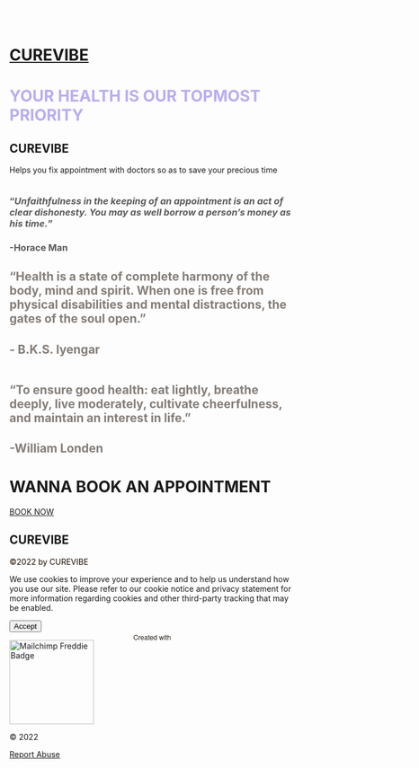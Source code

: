 <body class="mceRuntime" data-click-tracking-endpoint="https://curevibe.mailchimpsites.com/_/IT_HgW21RoicVMrjxrzNCNOODFS_kKPKKXcp_WlRpdA/https/mc.us12.list-manage.com/pages/track/url-clicked?u=352adfcff0de5d8b22ebb86f7&amp;id=0300aa41e1f0">
<div id="root"><div data-js-target="headerWithNav" data-layout="stacked" id="section_63349664b8986a56aa370dbb552bde77" class="mceRow mceRow--isFullBleed mceRow--noSpacing mceRow--adjustMargin mceRow--singleColumn-mobile mceRow--singleColumn-tablet inViewport" style="--mceRow-background:#b7aef1;--global-backgroundColor:#b7aef1;--global-paragraphTextColor:#161317;--global-headingTextColor:#161317;--global-buttonColor:#161317;--global-buttonBackgroundColor:#ffffff;--global-buttonHoveredBackgroundColor:#e8e8e8;--global-inputColor:#161317;--global-linkTextColor:#161317;--global-buttonBorderColor:transparent;--global-secondaryButtonBackgroundColor:transparent;--global-secondaryButtonBorderColor:#161317;--global-secondaryButtonColor:#161317;--global-buttonTransitionProperty:background-color;--global-columnBorderColor:#161317"><div class="mceColumn justify-items-center justify-self-center" style="--mceColumn-spacing:0;--mceColumn-paddingTop:0;--mceColumn-paddingRight:0;--mceColumn-paddingBottom:0;--mceColumn-paddingLeft:0"><div class="mceRow mceRow--maxWidth" style="--mceRow-paddingTop:2;--mceRow-paddingRight:3;--mceRow-paddingBottom:2;--mceRow-paddingLeft:3;--mceRow-paddingTop-mobile:1;--mceRow-paddingRight-mobile:1;--mceRow-paddingBottom-mobile:1;--mceRow-paddingLeft-mobile:1;--mceRow-paddingTop-tablet:1;--mceRow-paddingRight-tablet:1;--mceRow-paddingBottom-tablet:1;--mceRow-paddingLeft-tablet:1"><div class="mceColumn justify-items-start justify-self-start" style="--mceColumn-paddingTop:0;--mceColumn-paddingRight:0;--mceColumn-paddingBottom:0;--mceColumn-paddingLeft:0;--mceColumn-position:absolute;--mceColumn-span:2;--mceColumn-alignSelf:center;--mceColumn-position-tablet:static;--mceColumn-position-mobile:static"><div data-ref="hamburgerIconRef" data-properties="{&quot;name&quot;:&quot;hamburgerIconRef&quot;,&quot;computedWidth&quot;:210.66666666666666,&quot;computedPercentageWidth&quot;:0.16666666666666666}"></div></div><div class="mceColumn justify-items-center justify-self-center" style="--mceColumn-paddingTop:0;--mceColumn-paddingRight:0;--mceColumn-paddingBottom:0;--mceColumn-paddingLeft:0;--mceColumn-span-mobile:8;--mceColumn-alignSelf-mobile:center;--mceColumn-span-tablet:8;--mceColumn-alignSelf-tablet:center"><div class="mceText text-align-center mceText--isLogo" data-animation-status="complete"><h1><a href="/" tabindex="-1">CUREVIBE</a></h1></div><div class="mceClusterLayout mceClusterLayout--hidden-mobile" style="--mceClusterLayout-alignment:center;--mceClusterLayout-spacing:1"><div class="mceClusterLayout-item mceClusterLayout-item--hasMaxWidth"><nav class="mceClusterLayout" style="--mceClusterLayout-alignment:center;--mceClusterLayout-spacing:4"></nav></div></div></div></div></div></div><div data-page-content="true" id="section_e868a886c1e273d3b2b2e4e8892334cc" class="mceRow mceRow--isFullBleed mceRow--noSpacing mceRow--adjustMargin mceRow--singleColumn-mobile mceRow--singleColumn-tablet inViewport"><div class="mceColumn justify-items-center justify-self-center" style="--mceColumn-paddingTop:0;--mceColumn-paddingRight:0;--mceColumn-paddingBottom:0;--mceColumn-paddingLeft:0;--mceColumn-backgroundPosition:center;--mceColumn-backgroundSize:cover;--mceColumn-backgroundRepeat:no-repeat;--mceColumn-backgroundImage:url(https://images.unsplash.com/photo-1576091160399-112ba8d25d1d?crop=entropy&amp;cs=tinysrgb&amp;fm=jpg&amp;ixid=MnwxNDEzNDF8MHwxfHNlYXJjaHwzfHxET0NUT1JzfGVufDB8fHx8MTY1NDg4MDE2Mg&amp;ixlib=rb-1.2.1&amp;q=80);--mceColumn-backgroundImage-phone:url(https://images.unsplash.com/photo-1576091160399-112ba8d25d1d?crop=entropy&amp;cs=tinysrgb&amp;fm=jpg&amp;ixid=MnwxNDEzNDF8MHwxfHNlYXJjaHwzfHxET0NUT1JzfGVufDB8fHx8MTY1NDg4MDE2Mg&amp;ixlib=rb-1.2.1&amp;q=80&amp;w=480);--mceColumn-backgroundImage-phone-2x:url(https://images.unsplash.com/photo-1576091160399-112ba8d25d1d?crop=entropy&amp;cs=tinysrgb&amp;fm=jpg&amp;ixid=MnwxNDEzNDF8MHwxfHNlYXJjaHwzfHxET0NUT1JzfGVufDB8fHx8MTY1NDg4MDE2Mg&amp;ixlib=rb-1.2.1&amp;q=80&amp;w=480&amp;dpr=2);--mceColumn-backgroundImage-tablet:url(https://images.unsplash.com/photo-1576091160399-112ba8d25d1d?crop=entropy&amp;cs=tinysrgb&amp;fm=jpg&amp;ixid=MnwxNDEzNDF8MHwxfHNlYXJjaHwzfHxET0NUT1JzfGVufDB8fHx8MTY1NDg4MDE2Mg&amp;ixlib=rb-1.2.1&amp;q=80&amp;w=860);--mceColumn-backgroundImage-tablet-2x:url(https://images.unsplash.com/photo-1576091160399-112ba8d25d1d?crop=entropy&amp;cs=tinysrgb&amp;fm=jpg&amp;ixid=MnwxNDEzNDF8MHwxfHNlYXJjaHwzfHxET0NUT1JzfGVufDB8fHx8MTY1NDg4MDE2Mg&amp;ixlib=rb-1.2.1&amp;q=80&amp;w=860&amp;dpr=2);--mceColumn-backgroundImage-laptop:url(https://images.unsplash.com/photo-1576091160399-112ba8d25d1d?crop=entropy&amp;cs=tinysrgb&amp;fm=jpg&amp;ixid=MnwxNDEzNDF8MHwxfHNlYXJjaHwzfHxET0NUT1JzfGVufDB8fHx8MTY1NDg4MDE2Mg&amp;ixlib=rb-1.2.1&amp;q=80&amp;w=1200);--mceColumn-backgroundImage-laptop-2x:url(https://images.unsplash.com/photo-1576091160399-112ba8d25d1d?crop=entropy&amp;cs=tinysrgb&amp;fm=jpg&amp;ixid=MnwxNDEzNDF8MHwxfHNlYXJjaHwzfHxET0NUT1JzfGVufDB8fHx8MTY1NDg4MDE2Mg&amp;ixlib=rb-1.2.1&amp;q=80&amp;w=1200&amp;dpr=2);--mceColumn-backgroundImage-desktop:url(https://images.unsplash.com/photo-1576091160399-112ba8d25d1d?crop=entropy&amp;cs=tinysrgb&amp;fm=jpg&amp;ixid=MnwxNDEzNDF8MHwxfHNlYXJjaHwzfHxET0NUT1JzfGVufDB8fHx8MTY1NDg4MDE2Mg&amp;ixlib=rb-1.2.1&amp;q=80&amp;w=1800);--mceColumn-backgroundImage-desktop-2x:url(https://images.unsplash.com/photo-1576091160399-112ba8d25d1d?crop=entropy&amp;cs=tinysrgb&amp;fm=jpg&amp;ixid=MnwxNDEzNDF8MHwxfHNlYXJjaHwzfHxET0NUT1JzfGVufDB8fHx8MTY1NDg4MDE2Mg&amp;ixlib=rb-1.2.1&amp;q=80&amp;w=1800&amp;dpr=2);--mceColumn-spacing-mobile:1;--mceColumn-spacing-tablet:1"><div class="mceRow mceRow--noSpacing mceRow--adjustMargin mceRow--maxWidth mceRow--singleColumn-mobile mceRow--singleColumn-tablet"><div class="mceColumn justify-items-center justify-self-center" style="--mceColumn-spacing:2;--mceColumn-paddingTop:20;--mceColumn-paddingRight:2;--mceColumn-paddingBottom:20;--mceColumn-paddingLeft:2;--mceColumn-paddingTop-mobile:6;--mceColumn-paddingRight-mobile:1;--mceColumn-paddingBottom-mobile:6;--mceColumn-paddingLeft-mobile:1;--mceColumn-paddingTop-tablet:12;--mceColumn-paddingBottom-tablet:12"><div class="mceText text-align-center" data-animation-status="complete"><h1><span style="color:#b7aef1;">YOUR HEALTH IS OUR TOPMOST PRIORITY</span></h1></div></div></div></div></div><div data-page-content="true" id="section_16c9cf45a56b0fcd25b6998224bb6890" class="mceRow mceRow--isFullBleed mceRow--noSpacing mceRow--adjustMargin mceRow--singleColumn-mobile mceRow--singleColumn-tablet inViewport"><div class="mceColumn justify-items-center justify-self-center" style="--mceColumn-spacing:0;--mceColumn-paddingTop:0;--mceColumn-paddingRight:0;--mceColumn-paddingBottom:0;--mceColumn-paddingLeft:0"><div class="mceRow mceRow--maxWidth mceRow--singleColumn-tablet mceRow--singleColumn-mobile" style="--mceRow-spacing:3;--mceRow-paddingTop:6.75;--mceRow-paddingRight:3;--mceRow-paddingBottom:6.75;--mceRow-paddingLeft:3;--mceRow-paddingTop-laptop:6;--mceRow-paddingBottom-laptop:6;--mceRow-paddingTop-tablet:3;--mceRow-paddingBottom-tablet:3;--mceRow-paddingTop-mobile:1.5;--mceRow-paddingBottom-mobile:1.5"><div class="mceColumn justify-items-center-mobile justify-self-center-mobile" style="--mceColumn-paddingTop:0;--mceColumn-paddingRight:0;--mceColumn-paddingBottom:0;--mceColumn-paddingLeft:0;--mceColumn-span:6;--mceColumn-alignSelf-mobile:center;--mceColumn-spacing-tablet:1"><div class="mceText text-align-center" data-animation-status="complete"><h2>CUREVIBE</h2></div></div><div class="mceColumn justify-items-center-mobile justify-self-center-mobile" style="--mceColumn-paddingTop:0;--mceColumn-paddingRight:0;--mceColumn-paddingBottom:0;--mceColumn-paddingLeft:0;--mceColumn-span:6;--mceColumn-alignSelf-mobile:center;--mceColumn-spacing-tablet:1"><div class="mceText text-align-center" data-animation-status="complete"><p>Helps you fix appointment with doctors so as to save your precious time</p></div></div></div></div></div><div data-page-content="true" id="section_ebd5e7656a13107e24c62ecfa7345459" class="mceRow mceRow--isFullBleed mceRow--noSpacing mceRow--adjustMargin mceRow--singleColumn-mobile mceRow--singleColumn-tablet inViewport" style="--mceRow-background:#b7aef1;--global-backgroundColor:#b7aef1;--global-paragraphTextColor:#161317;--global-headingTextColor:#161317;--global-buttonColor:#161317;--global-buttonBackgroundColor:#ffffff;--global-buttonHoveredBackgroundColor:#e8e8e8;--global-inputColor:#161317;--global-linkTextColor:#161317;--global-buttonBorderColor:transparent;--global-secondaryButtonBackgroundColor:transparent;--global-secondaryButtonBorderColor:#161317;--global-secondaryButtonColor:#161317;--global-buttonTransitionProperty:background-color;--global-columnBorderColor:#161317"><div class="mceColumn justify-items-center justify-self-center" style="--mceColumn-spacing:0;--mceColumn-paddingTop:0;--mceColumn-paddingRight:0;--mceColumn-paddingBottom:0;--mceColumn-paddingLeft:0"><div class="mceRow mceRow--maxWidth mceRow--singleColumn-mobile mceRow--singleColumn-tablet" style="--mceRow-spacing:3;--mceRow-paddingTop:7.5;--mceRow-paddingRight:3;--mceRow-paddingBottom:7.5;--mceRow-paddingLeft:3"><div class="mceColumn justify-items-center justify-self-center" style="--mceColumn-paddingTop:0;--mceColumn-paddingRight:0;--mceColumn-paddingBottom:0;--mceColumn-paddingLeft:0;--mceColumn-span:6;--mceColumn-alignSelf:center;--mceColumn-spacing-mobile:1;--mceColumn-spacing-tablet:1"><div class="mceImage" style="--mceImage-width:5616px" data-animation-status="complete"><picture><source srcset="https://images.unsplash.com/photo-1609188076864-c35269136b09?crop=entropy&amp;cs=tinysrgb&amp;fm=jpg&amp;ixid=MnwxNDEzNDF8MHwxfHNlYXJjaHw3fHxET0NUT1J8ZW58MHx8fHwxNjU0ODgwMTU4&amp;ixlib=rb-1.2.1&amp;q=80&amp;w=480&amp;dpr=1 1x, https://images.unsplash.com/photo-1609188076864-c35269136b09?crop=entropy&amp;cs=tinysrgb&amp;fm=jpg&amp;ixid=MnwxNDEzNDF8MHwxfHNlYXJjaHw3fHxET0NUT1J8ZW58MHx8fHwxNjU0ODgwMTU4&amp;ixlib=rb-1.2.1&amp;q=80&amp;w=480&amp;dpr=2 2x" media="(max-width: 480px)"><source srcset="https://images.unsplash.com/photo-1609188076864-c35269136b09?crop=entropy&amp;cs=tinysrgb&amp;fm=jpg&amp;ixid=MnwxNDEzNDF8MHwxfHNlYXJjaHw3fHxET0NUT1J8ZW58MHx8fHwxNjU0ODgwMTU4&amp;ixlib=rb-1.2.1&amp;q=80&amp;w=430&amp;dpr=1 1x, https://images.unsplash.com/photo-1609188076864-c35269136b09?crop=entropy&amp;cs=tinysrgb&amp;fm=jpg&amp;ixid=MnwxNDEzNDF8MHwxfHNlYXJjaHw3fHxET0NUT1J8ZW58MHx8fHwxNjU0ODgwMTU4&amp;ixlib=rb-1.2.1&amp;q=80&amp;w=430&amp;dpr=2 2x" media="(max-width: 860px)"><source srcset="https://images.unsplash.com/photo-1609188076864-c35269136b09?crop=entropy&amp;cs=tinysrgb&amp;fm=jpg&amp;ixid=MnwxNDEzNDF8MHwxfHNlYXJjaHw3fHxET0NUT1J8ZW58MHx8fHwxNjU0ODgwMTU4&amp;ixlib=rb-1.2.1&amp;q=80&amp;w=600&amp;dpr=1 1x, https://images.unsplash.com/photo-1609188076864-c35269136b09?crop=entropy&amp;cs=tinysrgb&amp;fm=jpg&amp;ixid=MnwxNDEzNDF8MHwxfHNlYXJjaHw3fHxET0NUT1J8ZW58MHx8fHwxNjU0ODgwMTU4&amp;ixlib=rb-1.2.1&amp;q=80&amp;w=600&amp;dpr=2 2x" media="(max-width: 1200px)"><source srcset="https://images.unsplash.com/photo-1609188076864-c35269136b09?crop=entropy&amp;cs=tinysrgb&amp;fm=jpg&amp;ixid=MnwxNDEzNDF8MHwxfHNlYXJjaHw3fHxET0NUT1J8ZW58MHx8fHwxNjU0ODgwMTU4&amp;ixlib=rb-1.2.1&amp;q=80&amp;w=608&amp;dpr=1 1x, https://images.unsplash.com/photo-1609188076864-c35269136b09?crop=entropy&amp;cs=tinysrgb&amp;fm=jpg&amp;ixid=MnwxNDEzNDF8MHwxfHNlYXJjaHw3fHxET0NUT1J8ZW58MHx8fHwxNjU0ODgwMTU4&amp;ixlib=rb-1.2.1&amp;q=80&amp;w=608&amp;dpr=2 2x" media="(min-width: 1201px)"><img alt="" src="https://images.unsplash.com/photo-1609188076864-c35269136b09?crop=entropy&amp;cs=tinysrgb&amp;fm=jpg&amp;ixid=MnwxNDEzNDF8MHwxfHNlYXJjaHw3fHxET0NUT1J8ZW58MHx8fHwxNjU0ODgwMTU4&amp;ixlib=rb-1.2.1&amp;q=80" role="presentation"></picture></div></div><div class="mceColumn justify-items-start justify-self-start justify-items-center-mobile justify-self-center-mobile" style="--mceColumn-paddingTop:0;--mceColumn-paddingRight:0;--mceColumn-paddingBottom:0;--mceColumn-paddingLeft:0;--mceColumn-span:6;--mceColumn-alignSelf:center;--mceColumn-textAlign:left;--mceColumn-paddingTop-mobile:1.6;--mceColumn-paddingTop-tablet:1.6;--mceColumn-alignSelf-tablet:flex-start"><div class="mceText" data-animation-status="complete"><h3><span style="color:rgb(88, 89, 91);">“</span><em><span style="color:rgb(88, 89, 91);">Unfaithfulness in the keeping of an appointment is an act of clear dishonesty. You may as well borrow a person’s money as his time.</span></em><span style="color:rgb(88, 89, 91);">” </span></h3><h3><span style="color:rgb(88, 89, 91);">-Horace Man</span></h3></div></div></div></div></div><div data-page-content="true" id="section_264708e7812074527e08593365df6734" class="mceRow mceRow--isFullBleed mceRow--noSpacing mceRow--adjustMargin mceRow--singleColumn-mobile mceRow--singleColumn-tablet inViewport" style="--mceRow-background:#bfbfbf;--global-backgroundColor:#bfbfbf;--global-paragraphTextColor:#161317;--global-headingTextColor:#161317;--global-buttonColor:#ffffff;--global-buttonBackgroundColor:#161317;--global-buttonHoveredBackgroundColor:#3e3641;--global-inputColor:#161317;--global-linkTextColor:#161317;--global-buttonBorderColor:transparent;--global-secondaryButtonBackgroundColor:transparent;--global-secondaryButtonBorderColor:#161317;--global-secondaryButtonColor:#161317;--global-buttonTransitionProperty:background-color;--global-columnBorderColor:#161317"><div class="mceColumn justify-items-center justify-self-center" style="--mceColumn-spacing:0;--mceColumn-paddingTop:0;--mceColumn-paddingRight:0;--mceColumn-paddingBottom:0;--mceColumn-paddingLeft:0"><div class="mceRow mceRow--maxWidth mceRow--singleColumn-mobile mceRow--singleColumn-tablet" style="--mceRow-spacing:3;--mceRow-paddingTop:7.5;--mceRow-paddingRight:3;--mceRow-paddingBottom:7.5;--mceRow-paddingLeft:3"><div class="mceColumn justify-items-center-mobile justify-self-center-mobile" style="--mceColumn-paddingTop:0;--mceColumn-paddingRight:0;--mceColumn-paddingBottom:0;--mceColumn-paddingLeft:0;--mceColumn-span:6;--mceColumn-alignSelf:center;--mceColumn-textAlign:left;--mceColumn-spacing-tablet:1"><div class="mceText" data-animation-status="complete"><h2><span style="color:rgb(132, 125, 120);">“Health is a state of complete harmony of the body, mind and spirit. When one is free from physical disabilities and mental distractions, the gates of the soul open.” </span></h2><h2><span style="color:rgb(132, 125, 120);">- B.K.S. Iyengar</span></h2></div></div><div class="mceColumn justify-items-center justify-self-center" style="--mceColumn-paddingTop:0;--mceColumn-paddingRight:0;--mceColumn-paddingBottom:0;--mceColumn-paddingLeft:0;--mceColumn-span:6;--mceColumn-alignSelf:center;--mceColumn-paddingTop-mobile:1.6;--mceColumn-paddingTop-tablet:1.6"><div class="mceImage" style="--mceImage-width:4000px" data-animation-status="complete"><picture><source srcset="https://images.unsplash.com/photo-1638202993928-7267aad84c31?crop=entropy&amp;cs=tinysrgb&amp;fm=jpg&amp;ixid=MnwxNDEzNDF8MHwxfHNlYXJjaHwzfHxET0NUT1J8ZW58MHx8fHwxNjU0ODgwMTU4&amp;ixlib=rb-1.2.1&amp;q=80&amp;w=480&amp;dpr=1 1x, https://images.unsplash.com/photo-1638202993928-7267aad84c31?crop=entropy&amp;cs=tinysrgb&amp;fm=jpg&amp;ixid=MnwxNDEzNDF8MHwxfHNlYXJjaHwzfHxET0NUT1J8ZW58MHx8fHwxNjU0ODgwMTU4&amp;ixlib=rb-1.2.1&amp;q=80&amp;w=480&amp;dpr=2 2x" media="(max-width: 480px)"><source srcset="https://images.unsplash.com/photo-1638202993928-7267aad84c31?crop=entropy&amp;cs=tinysrgb&amp;fm=jpg&amp;ixid=MnwxNDEzNDF8MHwxfHNlYXJjaHwzfHxET0NUT1J8ZW58MHx8fHwxNjU0ODgwMTU4&amp;ixlib=rb-1.2.1&amp;q=80&amp;w=430&amp;dpr=1 1x, https://images.unsplash.com/photo-1638202993928-7267aad84c31?crop=entropy&amp;cs=tinysrgb&amp;fm=jpg&amp;ixid=MnwxNDEzNDF8MHwxfHNlYXJjaHwzfHxET0NUT1J8ZW58MHx8fHwxNjU0ODgwMTU4&amp;ixlib=rb-1.2.1&amp;q=80&amp;w=430&amp;dpr=2 2x" media="(max-width: 860px)"><source srcset="https://images.unsplash.com/photo-1638202993928-7267aad84c31?crop=entropy&amp;cs=tinysrgb&amp;fm=jpg&amp;ixid=MnwxNDEzNDF8MHwxfHNlYXJjaHwzfHxET0NUT1J8ZW58MHx8fHwxNjU0ODgwMTU4&amp;ixlib=rb-1.2.1&amp;q=80&amp;w=600&amp;dpr=1 1x, https://images.unsplash.com/photo-1638202993928-7267aad84c31?crop=entropy&amp;cs=tinysrgb&amp;fm=jpg&amp;ixid=MnwxNDEzNDF8MHwxfHNlYXJjaHwzfHxET0NUT1J8ZW58MHx8fHwxNjU0ODgwMTU4&amp;ixlib=rb-1.2.1&amp;q=80&amp;w=600&amp;dpr=2 2x" media="(max-width: 1200px)"><source srcset="https://images.unsplash.com/photo-1638202993928-7267aad84c31?crop=entropy&amp;cs=tinysrgb&amp;fm=jpg&amp;ixid=MnwxNDEzNDF8MHwxfHNlYXJjaHwzfHxET0NUT1J8ZW58MHx8fHwxNjU0ODgwMTU4&amp;ixlib=rb-1.2.1&amp;q=80&amp;w=608&amp;dpr=1 1x, https://images.unsplash.com/photo-1638202993928-7267aad84c31?crop=entropy&amp;cs=tinysrgb&amp;fm=jpg&amp;ixid=MnwxNDEzNDF8MHwxfHNlYXJjaHwzfHxET0NUT1J8ZW58MHx8fHwxNjU0ODgwMTU4&amp;ixlib=rb-1.2.1&amp;q=80&amp;w=608&amp;dpr=2 2x" media="(min-width: 1201px)"><img alt="" src="https://images.unsplash.com/photo-1638202993928-7267aad84c31?crop=entropy&amp;cs=tinysrgb&amp;fm=jpg&amp;ixid=MnwxNDEzNDF8MHwxfHNlYXJjaHwzfHxET0NUT1J8ZW58MHx8fHwxNjU0ODgwMTU4&amp;ixlib=rb-1.2.1&amp;q=80" role="presentation"></picture></div></div></div></div></div><div data-page-content="true" id="section_5df1ef5a3f943e2c4f97b99576942f1c" class="mceRow mceRow--isFullBleed mceRow--noSpacing mceRow--adjustMargin mceRow--singleColumn-mobile mceRow--singleColumn-tablet" style="--mceRow-background:#b7aef1;--global-backgroundColor:#b7aef1;--global-paragraphTextColor:#161317;--global-headingTextColor:#161317;--global-buttonColor:#161317;--global-buttonBackgroundColor:#ffffff;--global-buttonHoveredBackgroundColor:#e8e8e8;--global-inputColor:#161317;--global-linkTextColor:#161317;--global-buttonBorderColor:transparent;--global-secondaryButtonBackgroundColor:transparent;--global-secondaryButtonBorderColor:#161317;--global-secondaryButtonColor:#161317;--global-buttonTransitionProperty:background-color;--global-columnBorderColor:#161317"><div class="mceColumn justify-items-center justify-self-center" style="--mceColumn-spacing:0;--mceColumn-paddingTop:0;--mceColumn-paddingRight:0;--mceColumn-paddingBottom:0;--mceColumn-paddingLeft:0"><div class="mceRow mceRow--maxWidth mceRow--singleColumn-mobile mceRow--singleColumn-tablet" style="--mceRow-spacing:3;--mceRow-paddingTop:7.5;--mceRow-paddingRight:3;--mceRow-paddingBottom:7.5;--mceRow-paddingLeft:3"><div class="mceColumn justify-items-center justify-self-center" style="--mceColumn-paddingTop:0;--mceColumn-paddingRight:0;--mceColumn-paddingBottom:0;--mceColumn-paddingLeft:0;--mceColumn-span:6;--mceColumn-alignSelf:center;--mceColumn-spacing-mobile:1;--mceColumn-spacing-tablet:1"><div class="mceImage" style="--mceImage-width:6000px" data-animation-status="not-started"><picture><source srcset="https://images.unsplash.com/photo-1576765974277-be5f035d4604?crop=entropy&amp;cs=tinysrgb&amp;fm=jpg&amp;ixid=MnwxNDEzNDF8MHwxfHNlYXJjaHwzNHx8RE9DVE9SfGVufDB8fHx8MTY1NDg4MDQwMg&amp;ixlib=rb-1.2.1&amp;q=80&amp;w=480&amp;dpr=1 1x, https://images.unsplash.com/photo-1576765974277-be5f035d4604?crop=entropy&amp;cs=tinysrgb&amp;fm=jpg&amp;ixid=MnwxNDEzNDF8MHwxfHNlYXJjaHwzNHx8RE9DVE9SfGVufDB8fHx8MTY1NDg4MDQwMg&amp;ixlib=rb-1.2.1&amp;q=80&amp;w=480&amp;dpr=2 2x" media="(max-width: 480px)"><source srcset="https://images.unsplash.com/photo-1576765974277-be5f035d4604?crop=entropy&amp;cs=tinysrgb&amp;fm=jpg&amp;ixid=MnwxNDEzNDF8MHwxfHNlYXJjaHwzNHx8RE9DVE9SfGVufDB8fHx8MTY1NDg4MDQwMg&amp;ixlib=rb-1.2.1&amp;q=80&amp;w=430&amp;dpr=1 1x, https://images.unsplash.com/photo-1576765974277-be5f035d4604?crop=entropy&amp;cs=tinysrgb&amp;fm=jpg&amp;ixid=MnwxNDEzNDF8MHwxfHNlYXJjaHwzNHx8RE9DVE9SfGVufDB8fHx8MTY1NDg4MDQwMg&amp;ixlib=rb-1.2.1&amp;q=80&amp;w=430&amp;dpr=2 2x" media="(max-width: 860px)"><source srcset="https://images.unsplash.com/photo-1576765974277-be5f035d4604?crop=entropy&amp;cs=tinysrgb&amp;fm=jpg&amp;ixid=MnwxNDEzNDF8MHwxfHNlYXJjaHwzNHx8RE9DVE9SfGVufDB8fHx8MTY1NDg4MDQwMg&amp;ixlib=rb-1.2.1&amp;q=80&amp;w=600&amp;dpr=1 1x, https://images.unsplash.com/photo-1576765974277-be5f035d4604?crop=entropy&amp;cs=tinysrgb&amp;fm=jpg&amp;ixid=MnwxNDEzNDF8MHwxfHNlYXJjaHwzNHx8RE9DVE9SfGVufDB8fHx8MTY1NDg4MDQwMg&amp;ixlib=rb-1.2.1&amp;q=80&amp;w=600&amp;dpr=2 2x" media="(max-width: 1200px)"><source srcset="https://images.unsplash.com/photo-1576765974277-be5f035d4604?crop=entropy&amp;cs=tinysrgb&amp;fm=jpg&amp;ixid=MnwxNDEzNDF8MHwxfHNlYXJjaHwzNHx8RE9DVE9SfGVufDB8fHx8MTY1NDg4MDQwMg&amp;ixlib=rb-1.2.1&amp;q=80&amp;w=608&amp;dpr=1 1x, https://images.unsplash.com/photo-1576765974277-be5f035d4604?crop=entropy&amp;cs=tinysrgb&amp;fm=jpg&amp;ixid=MnwxNDEzNDF8MHwxfHNlYXJjaHwzNHx8RE9DVE9SfGVufDB8fHx8MTY1NDg4MDQwMg&amp;ixlib=rb-1.2.1&amp;q=80&amp;w=608&amp;dpr=2 2x" media="(min-width: 1201px)"><img alt="" src="https://images.unsplash.com/photo-1576765974277-be5f035d4604?crop=entropy&amp;cs=tinysrgb&amp;fm=jpg&amp;ixid=MnwxNDEzNDF8MHwxfHNlYXJjaHwzNHx8RE9DVE9SfGVufDB8fHx8MTY1NDg4MDQwMg&amp;ixlib=rb-1.2.1&amp;q=80" role="presentation"></picture></div></div><div class="mceColumn justify-items-start justify-self-start justify-items-center-mobile justify-self-center-mobile" style="--mceColumn-paddingTop:0;--mceColumn-paddingRight:0;--mceColumn-paddingBottom:0;--mceColumn-paddingLeft:0;--mceColumn-span:6;--mceColumn-alignSelf:center;--mceColumn-textAlign:left;--mceColumn-paddingTop-mobile:1.6;--mceColumn-paddingTop-tablet:1.6;--mceColumn-alignSelf-tablet:flex-start"><div class="mceText" data-animation-status="not-started"><h2><span style="color:rgb(132, 125, 120);">“To ensure good health: eat lightly, breathe deeply, live moderately, cultivate cheerfulness, and maintain an interest in life.” </span></h2><h2><span style="color:rgb(132, 125, 120);">-William Londen</span></h2></div></div></div></div></div><div data-page-content="true" id="section_09a62265c964d52b355f314216713ea0" class="mceRow mceRow--isFullBleed mceRow--noSpacing mceRow--adjustMargin mceRow--singleColumn-mobile mceRow--singleColumn-tablet"><div class="mceColumn justify-items-center justify-self-center" style="--mceColumn-paddingTop:0;--mceColumn-paddingRight:0;--mceColumn-paddingBottom:0;--mceColumn-paddingLeft:0;--mceColumn-backgroundPosition:center;--mceColumn-backgroundSize:cover;--mceColumn-backgroundRepeat:no-repeat;--mceColumn-backgroundImage:linear-gradient(
rgba(255, 229, 210, 0.3),
rgba(255, 229, 210, 0.3)
),url(https://eep.io/mc-cdn-images/template_images/fake-brands_big-mood-spa/fake-brands_big-mood-spa_product_543-left-space-added_jh.jpg);--mceColumn-backgroundImage-phone:linear-gradient(
rgba(255, 229, 210, 0.3),
rgba(255, 229, 210, 0.3)
),url(https://dim.mcusercontent.com/https/cdn-images.mailchimp.com%2Ftemplate_images%2Ffake-brands_big-mood-spa%2Ffake-brands_big-mood-spa_product_543-left-space-added_jh.jpg?w=480);--mceColumn-backgroundImage-phone-2x:linear-gradient(
rgba(255, 229, 210, 0.3),
rgba(255, 229, 210, 0.3)
),url(https://dim.mcusercontent.com/https/cdn-images.mailchimp.com%2Ftemplate_images%2Ffake-brands_big-mood-spa%2Ffake-brands_big-mood-spa_product_543-left-space-added_jh.jpg?w=480&amp;dpr=2);--mceColumn-backgroundImage-tablet:linear-gradient(
rgba(255, 229, 210, 0.3),
rgba(255, 229, 210, 0.3)
),url(https://dim.mcusercontent.com/https/cdn-images.mailchimp.com%2Ftemplate_images%2Ffake-brands_big-mood-spa%2Ffake-brands_big-mood-spa_product_543-left-space-added_jh.jpg?w=860);--mceColumn-backgroundImage-tablet-2x:linear-gradient(
rgba(255, 229, 210, 0.3),
rgba(255, 229, 210, 0.3)
),url(https://dim.mcusercontent.com/https/cdn-images.mailchimp.com%2Ftemplate_images%2Ffake-brands_big-mood-spa%2Ffake-brands_big-mood-spa_product_543-left-space-added_jh.jpg?w=860&amp;dpr=2);--mceColumn-backgroundImage-laptop:linear-gradient(
rgba(255, 229, 210, 0.3),
rgba(255, 229, 210, 0.3)
),url(https://dim.mcusercontent.com/https/cdn-images.mailchimp.com%2Ftemplate_images%2Ffake-brands_big-mood-spa%2Ffake-brands_big-mood-spa_product_543-left-space-added_jh.jpg?w=1200);--mceColumn-backgroundImage-laptop-2x:linear-gradient(
rgba(255, 229, 210, 0.3),
rgba(255, 229, 210, 0.3)
),url(https://dim.mcusercontent.com/https/cdn-images.mailchimp.com%2Ftemplate_images%2Ffake-brands_big-mood-spa%2Ffake-brands_big-mood-spa_product_543-left-space-added_jh.jpg?w=1200&amp;dpr=2);--mceColumn-backgroundImage-desktop:linear-gradient(
rgba(255, 229, 210, 0.3),
rgba(255, 229, 210, 0.3)
),url(https://dim.mcusercontent.com/https/cdn-images.mailchimp.com%2Ftemplate_images%2Ffake-brands_big-mood-spa%2Ffake-brands_big-mood-spa_product_543-left-space-added_jh.jpg?w=1800);--mceColumn-backgroundImage-desktop-2x:linear-gradient(
rgba(255, 229, 210, 0.3),
rgba(255, 229, 210, 0.3)
),url(https://dim.mcusercontent.com/https/cdn-images.mailchimp.com%2Ftemplate_images%2Ffake-brands_big-mood-spa%2Ffake-brands_big-mood-spa_product_543-left-space-added_jh.jpg?w=1800&amp;dpr=2);--mceColumn-spacing-mobile:1;--mceColumn-spacing-tablet:1"><div class="mceRow mceRow--noSpacing mceRow--adjustMargin mceRow--maxWidth mceRow--singleColumn-mobile mceRow--singleColumn-tablet"><div class="mceColumn justify-items-center justify-self-center" style="--mceColumn-spacing:2;--mceColumn-paddingTop:20;--mceColumn-paddingRight:2;--mceColumn-paddingBottom:20;--mceColumn-paddingLeft:2;--mceColumn-paddingTop-mobile:6;--mceColumn-paddingRight-mobile:1;--mceColumn-paddingBottom-mobile:6;--mceColumn-paddingLeft-mobile:1;--mceColumn-paddingTop-tablet:12;--mceColumn-paddingBottom-tablet:12"><div class="mceText text-align-center" data-animation-status="not-started"><h1>WANNA BOOK AN APPOINTMENT</h1></div><div class="mceButton" data-animation-status="not-started"><a class="" href="/book-online">BOOK NOW</a></div></div></div></div></div><div data-page-content="true" id="section_07137575b540c90f276a7983bbc559ce" class="mceRow mceRow--isFullBleed mceRow--noSpacing mceRow--adjustMargin mceRow--singleColumn-mobile mceRow--singleColumn-tablet"><div class="mceColumn justify-items-center justify-self-center" style="--mceColumn-spacing:0;--mceColumn-paddingTop:0;--mceColumn-paddingRight:0;--mceColumn-paddingBottom:0;--mceColumn-paddingLeft:0;--mceColumn-backgroundPosition:center;--mceColumn-backgroundSize:cover;--mceColumn-backgroundRepeat:no-repeat;--mceColumn-backgroundImage:url(https://eep.io/mc-cdn-images/template_images/fake-brands_big-mood-spa/fake-brands_big-mood-spa_background_0582_jh.jpg);--mceColumn-backgroundImage-phone:url(https://dim.mcusercontent.com/https/cdn-images.mailchimp.com%2Ftemplate_images%2Ffake-brands_big-mood-spa%2Ffake-brands_big-mood-spa_background_0582_jh.jpg?w=480);--mceColumn-backgroundImage-phone-2x:url(https://dim.mcusercontent.com/https/cdn-images.mailchimp.com%2Ftemplate_images%2Ffake-brands_big-mood-spa%2Ffake-brands_big-mood-spa_background_0582_jh.jpg?w=480&amp;dpr=2);--mceColumn-backgroundImage-tablet:url(https://dim.mcusercontent.com/https/cdn-images.mailchimp.com%2Ftemplate_images%2Ffake-brands_big-mood-spa%2Ffake-brands_big-mood-spa_background_0582_jh.jpg?w=860);--mceColumn-backgroundImage-tablet-2x:url(https://dim.mcusercontent.com/https/cdn-images.mailchimp.com%2Ftemplate_images%2Ffake-brands_big-mood-spa%2Ffake-brands_big-mood-spa_background_0582_jh.jpg?w=860&amp;dpr=2);--mceColumn-backgroundImage-laptop:url(https://dim.mcusercontent.com/https/cdn-images.mailchimp.com%2Ftemplate_images%2Ffake-brands_big-mood-spa%2Ffake-brands_big-mood-spa_background_0582_jh.jpg?w=1200);--mceColumn-backgroundImage-laptop-2x:url(https://dim.mcusercontent.com/https/cdn-images.mailchimp.com%2Ftemplate_images%2Ffake-brands_big-mood-spa%2Ffake-brands_big-mood-spa_background_0582_jh.jpg?w=1200&amp;dpr=2);--mceColumn-backgroundImage-desktop:url(https://dim.mcusercontent.com/https/cdn-images.mailchimp.com%2Ftemplate_images%2Ffake-brands_big-mood-spa%2Ffake-brands_big-mood-spa_background_0582_jh.jpg?w=1800);--mceColumn-backgroundImage-desktop-2x:url(https://dim.mcusercontent.com/https/cdn-images.mailchimp.com%2Ftemplate_images%2Ffake-brands_big-mood-spa%2Ffake-brands_big-mood-spa_background_0582_jh.jpg?w=1800&amp;dpr=2)"><div class="mceRow mceRow--adjustMargin mceRow--maxWidth mceRow--singleColumn-tablet mceRow--singleColumn-mobile" style="--mceRow-spacing:3;--mceRow-paddingTop:6.75;--mceRow-paddingRight:3;--mceRow-paddingBottom:6.75;--mceRow-paddingLeft:3;--mceRow-paddingTop-laptop:6;--mceRow-paddingBottom-laptop:6;--mceRow-paddingTop-tablet:3;--mceRow-paddingBottom-tablet:3;--mceRow-paddingTop-mobile:1.5;--mceRow-paddingBottom-mobile:1.5"><div class="mceColumn" style="--mceColumn-paddingTop:0;--mceColumn-paddingRight:0;--mceColumn-paddingBottom:0;--mceColumn-paddingLeft:0;--mceColumn-textAlign:center;--mceColumn-spacing-mobile:1;--mceColumn-spacing-tablet:1"><div class="mceText text-align-center" data-animation-status="not-started"><h2>CUREVIBE</h2></div><div class="mceText text-align-center" data-animation-status="not-started"><p><span style="color:rgb(29, 14, 3);"><span style="font-size: 14px">©2022 by CUREVIBE</span></span></p></div></div></div></div></div><div data-cookie-banner="" id="section_699d886b242c27cee9c9563882fbc2d2" class="mceRow mceRow--noSpacing mceRow--adjustMargin mceRow--maxWidth mceRow--fixedBottom mceRow--hidden mceRow--singleColumn-mobile mceRow--singleColumn-tablet" style="--mceRow-zIndex:10" data-is-enabled="1"><div class="mceColumn justify-items-center justify-self-center" style="--mceColumn-spacing-mobile:1;--mceColumn-spacing-tablet:1"><div class="mceRow mceRow--noSpacing mceRow--adjustMargin mceRow--relative mceRow--singleColumn-mobile mceRow--singleColumn-tablet"><div class="mceColumn" style="--mceColumn-background:#161317;--mceColumn-spacing-mobile:1;--mceColumn-spacing-tablet:1"><div class="mceClusterLayout mceClusterLayout--shouldNotWrap" style="--mceClusterLayout-alignment:center;--mceClusterLayout-spacing:1"><div class="mceClusterLayout-item mceClusterLayout-item--hasMaxWidth"><div data-cookie-banner-legal-copy="" class="mceText text-align-left" style="--local-textColor:#ffffff;--mceText-fontSize:0.8" data-animation-status="not-started"><p>We use cookies to improve your experience and to help us understand how you use our site. Please refer to our cookie notice and privacy statement for more information regarding cookies and other third-party tracking that may be enabled.</p></div></div><div class="mceClusterLayout-item mceClusterLayout-item--shouldNotShrink mceClusterLayout-item--hasMaxWidth"><div class="mceButton" style="--local-buttonHoveredBackgroundColor:#e8e8e8;--local-buttonBackgroundColor:#ffffff;--local-buttonColor:#161317;--local-buttonBorderColor:#ffffff" data-animation-status="not-started"><button class="" data-cookie-banner-accept-btn="">Accept</button></div></div><div class="mceClusterLayout-item mceClusterLayout-item--hasMaxWidth"><div data-ref="cookie-banner-close-btn" data-properties="{&quot;name&quot;:&quot;cookie-banner-close-btn&quot;,&quot;computedWidth&quot;:1328,&quot;computedPercentageWidth&quot;:1}" style="
        position: absolute;
        top: 0;
        right: 0;
      "><button style="
        padding: 16px;
        cursor: pointer;
        color: rgb(255, 255, 255);
        background: none;
        border: none;
      " aria-label="Close banner">×</button></div></div></div></div></div></div></div><div id="section_ae4eab2ca2dae409d4ad90a4f52cfb29" class="mceRow mceRow--isFullBleed mceRow--noSpacing mceRow--adjustMargin mceRow--singleColumn-mobile mceRow--singleColumn-tablet"><div class="mceColumn justify-items-center justify-self-center" style="--mceColumn-spacing:0;--mceColumn-paddingTop:0;--mceColumn-paddingRight:0;--mceColumn-paddingBottom:0;--mceColumn-paddingLeft:0"><div class="mceRow mceRow--maxWidth mceRow--singleColumn-mobile mceRow--singleColumn-tablet" style="--mceRow-spacing:3;--mceRow-paddingTop:1.5;--mceRow-paddingRight:3;--mceRow-paddingBottom:1.5;--mceRow-paddingLeft:3"><div class="mceColumn justify-items-center justify-self-center" style="--mceColumn-paddingTop:0;--mceColumn-paddingRight:0;--mceColumn-paddingBottom:0;--mceColumn-paddingLeft:0;--mceColumn-span:3;--mceColumn-alignSelf:center;--mceColumn-textAlign:center;--mceColumn-spacing-mobile:1;--mceColumn-spacing-tablet:1"><div data-id="freddieBadge" style="display: ;"><div style="text-align:center;margin-bottom:-3px;margin-left:4px;font-size:12px;font-family:'Helvetica Neue', Helvetica, Arial, Verdana, sans-serif;color:#241c15">Created with</div><a href="https://mailchimp.com/referral/?utm_source=freemium_website&amp;utm_medium=website&amp;utm_campaign=referral_marketing" target="_blank" rel="noopener noreferrer"><img style="width:150px" src="https://eep.io/mc-cdn-images/template_images/websites_freddie_badge_dark.svg" alt="Mailchimp Freddie Badge"></a></div></div><div class="mceColumn justify-items-center justify-self-center" style="--mceColumn-paddingTop:0;--mceColumn-paddingRight:0;--mceColumn-paddingBottom:0;--mceColumn-paddingLeft:0;--mceColumn-span:6;--mceColumn-alignSelf:center;--mceColumn-textAlign:center;--mceColumn-spacing-mobile:1;--mceColumn-spacing-tablet:1"><div class="mceRow mceRow--isFullBleed mceRow--adjustMargin mceRow--singleColumn-mobile mceRow--singleColumn-tablet" style="--mceRow-paddingTop:0;--mceRow-paddingRight:0;--mceRow-paddingBottom:0;--mceRow-paddingLeft:0;--mceRow-spacing-mobile:1;--mceRow-spacing-tablet:1"><div class="mceColumn justify-items-center justify-self-center" style="--mceColumn-paddingTop:0;--mceColumn-paddingRight:0;--mceColumn-paddingBottom:0;--mceColumn-paddingLeft:0;--mceColumn-spacing-mobile:1;--mceColumn-alignSelf-mobile:center;--mceColumn-spacing-tablet:1;--mceColumn-alignSelf-tablet:center"><div class="mceClusterLayout" style="--mceClusterLayout-alignment:center;--mceClusterLayout-spacing:2;--mceClusterLayout-spacing-mobile:1"></div></div></div></div><div class="mceColumn justify-items-end justify-self-end" style="--mceColumn-paddingTop:0;--mceColumn-paddingRight:0;--mceColumn-paddingBottom:0;--mceColumn-paddingLeft:0;--mceColumn-span:3;--mceColumn-alignSelf:center;--mceColumn-textAlign:center;--mceColumn-spacing-mobile:1;--mceColumn-alignSelf-mobile:flex-end;--mceColumn-spacing-tablet:1;--mceColumn-alignSelf-tablet:flex-end"><div class="mceClusterLayout" style="--mceClusterLayout-alignment:center;--mceClusterLayout-spacing:1"><div class="mceClusterLayout-item mceClusterLayout-item--hasMaxWidth"><div class="mceText text-align-center-mobile" style="--mceText-fontSize:0.8" data-animation-status="not-started"><p>© 2022</p></div></div><div class="mceClusterLayout-item mceClusterLayout-item--hasMaxWidth"><div class="mceText text-align-center-mobile" style="--mceText-fontSize:0.8" data-animation-status="not-started"><p><a href="https://mailchimp.com/contact/abuse/" tabindex="-1" style="display: ;">Report Abuse</a></p></div></div></div></div></div></div></div></div>
<script type="application/json" id="js-cart-data">{"storeEnabled":false,"cartQuantity":0,"cart":null}</script><script type="application/json" id="js-env-data"></script><script type="text/javascript" src="https://eep.io/mc-release/1.1.16e5bc3d0a97b56c4db8ca873cdea9b1837484078/js-src/webpack-runtime.460cb3d28a9a6bb54897.js"></script><script type="text/javascript" src="https://eep.io/mc-release/1.1.16e5bc3d0a97b56c4db8ca873cdea9b1837484078/js-src/websites-runtime.755e367ef103d1883092.js"></script><script type="text/javascript" src="https://curevibe.mailchimpsites.com/_/z2JX_fsbAZ7WD4RwBDgO8vMrIeN4inKI6TnvkmXzfNk/https/mc.us12.list-manage.com/pages/track/open?u=352adfcff0de5d8b22ebb86f7&amp;id=0300aa41e1f0" async=""></script>

</body>
